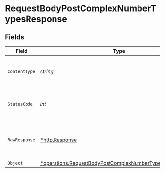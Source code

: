 # RequestBodyPostComplexNumberTypesResponse


## Fields

| Field                                                                                                                                        | Type                                                                                                                                         | Required                                                                                                                                     | Description                                                                                                                                  |
| -------------------------------------------------------------------------------------------------------------------------------------------- | -------------------------------------------------------------------------------------------------------------------------------------------- | -------------------------------------------------------------------------------------------------------------------------------------------- | -------------------------------------------------------------------------------------------------------------------------------------------- |
| `ContentType`                                                                                                                                | *string*                                                                                                                                     | :heavy_check_mark:                                                                                                                           | HTTP response content type for this operation                                                                                                |
| `StatusCode`                                                                                                                                 | *int*                                                                                                                                        | :heavy_check_mark:                                                                                                                           | HTTP response status code for this operation                                                                                                 |
| `RawResponse`                                                                                                                                | [*http.Response](https://pkg.go.dev/net/http#Response)                                                                                       | :heavy_check_mark:                                                                                                                           | Raw HTTP response; suitable for custom response parsing                                                                                      |
| `Object`                                                                                                                                     | [*operations.RequestBodyPostComplexNumberTypesResponseBody](../../../pkg/models/operations/requestbodypostcomplexnumbertypesresponsebody.md) | :heavy_minus_sign:                                                                                                                           | OK                                                                                                                                           |